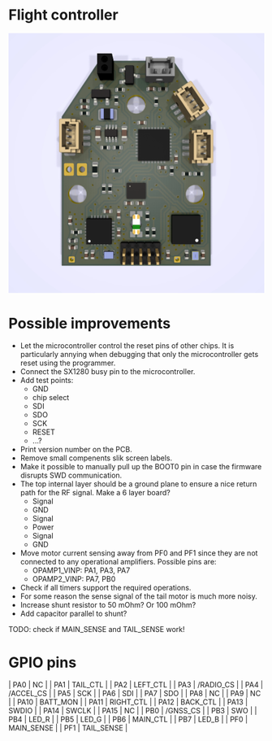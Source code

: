 # Flight controller

![rendering](pictures/pcb.webp)

# Possible improvements

- Let the microcontroller control the reset pins of other chips. It is
  particularly annying when debugging that only the microcontroller gets reset
  using the programmer.
- Connect the SX1280 busy pin to the microcontroller.
- Add test points:
  - GND
  - chip select
  - SDI
  - SDO
  - SCK
  - RESET
  - ...?
- Print version number on the PCB.
- Remove small compenents slik screen labels.
- Make it possible to manually pull up the BOOT0 pin in case the firmware disrupts SWD communication.
- The top internal layer should be a ground plane to ensure a nice return path for the RF signal. Make a 6 layer board?
  - Signal
  - GND
  - Signal
  - Power
  - Signal
  - GND
- Move motor current sensing away from PF0 and PF1 since they are not connected to any operational amplifiers. Possible pins are:
  - OPAMP1_VINP: PA1, PA3, PA7
  - OPAMP2_VINP: PA7, PB0
- Check if all timers support the required operations.
- For some reason the sense signal of the tail motor is much more noisy.
- Increase shunt resistor to 50 mOhm? Or 100 mOhm?
- Add capacitor parallel to shunt?

TODO: check if MAIN_SENSE and TAIL_SENSE work!

# GPIO pins

| PA0  | NC         |
| PA1  | TAIL_CTL   |
| PA2  | LEFT_CTL   |
| PA3  | /RADIO_CS  |
| PA4  | /ACCEL_CS  |
| PA5  | SCK        |
| PA6  | SDI        |
| PA7  | SDO        |
| PA8  | NC         |
| PA9  | NC         |
| PA10 | BATT_MON   |
| PA11 | RIGHT_CTL  |
| PA12 | BACK_CTL   |
| PA13 | SWDIO      |
| PA14 | SWCLK      |
| PA15 | NC         |
| PB0  | /GNSS_CS   |
| PB3  | SWO        |
| PB4  | LED_R      |
| PB5  | LED_G      |
| PB6  | MAIN_CTL   |
| PB7  | LED_B      |
| PF0  | MAIN_SENSE |
| PF1  | TAIL_SENSE |

